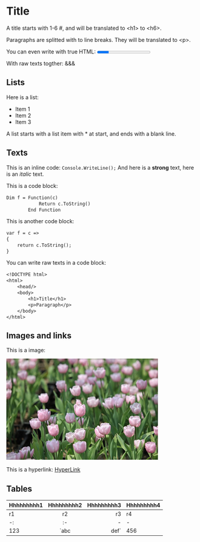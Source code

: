 ﻿# Title
A title starts with 1-6 #, and will be translated to &lt;h1&gt; to &lt;h6&gt;.

Paragraphs are splitted with to line breaks. They will be translated to &lt;p&gt;.

You can even write with true HTML:
<progress value="22" max="100"/>

With raw texts togther: &&&
## Lists
Here is a list:
* Item 1
* Item 2
* Item 3

A list starts with a list item with * at start, and ends with a blank line.
## Texts
This is an inline code: `Console.WriteLine();`
And here is a **strong** text,
here is an *italic* text.

This is a code block:
``` vb.net
Dim f = Function(c)
            Return c.ToString()
        End Function
```
This is another code block:

    var f = c =>
    {
        return c.ToString();
    }
You can write raw texts in a code block:
```
<!DOCTYPE html>
<html>
    <head/>
    <body>
        <h1>Title</h1>
        <p>Paragraph</p>
    </body>
</html>
```
## Images and links
This is a image:

![ABC](tulip.jpg)

This is a hyperlink: [HyperLink](http://github.com/)
## Tables
|Hhhhhhhhh1|Hhhhhhhhh2|Hhhhhhhhh3|Hhhhhhhhh4|
|-|:-:|-:|:-|
|r1|r2|r3|r4|
|-:|:-|-|-|
|123|`abc|def`|456|789
